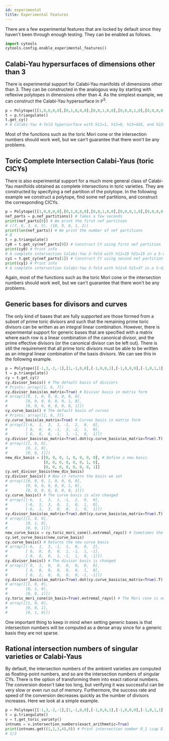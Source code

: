 ```yaml
---
id: experimental
title: Experimental Features
---
```


There are a few experimental features that are locked by default since they haven't been through enough testing. They can be enabled as follows.
```python
import cytools
cytools.config.enable_experimental_features()
```

## Calabi-Yau hypersurfaces of dimensions other than 3

There is experimental support for Calabi-Yau manifolds of dimensions other than 3. They can be constructed in the analogous way by starting with reflexive polytopes in dimensions other than 4. As the simplest example, we can construct the Calabi-Yau hypersurface in $\mathbb{P}^5$.
```python
p = Polytope([[1,0,0,0,0],[0,1,0,0,0],[0,0,1,0,0],[0,0,0,1,0],[0,0,0,0,1],[-1,-1,-1,-1,-1]])
t = p.triangulate()
t.get_cy()
# A Calabi-Yau 4-fold hypersurface with h11=1, h12=0, h13=426, and h22=1752 in a 5-dimensional toric variety
```
Most of the functions such as the toric Mori cone or the intersection numbers should work well, but we can't guarantee that there won't be any problems.

## Toric Complete Intersection Calabi-Yaus (toric CICYs)

There is also experimental support for a much more general class of Calabi-Yau manifolds obtained as complete intersections in toric varieties. They are constructed by specifying a nef partition of the polytope. In the following example we construct a polytope, find some nef partitions, and construct the corresponding CICYs.
```python
p = Polytope([[1,0,0,0,0],[0,1,0,0,0],[0,0,1,0,0],[0,0,0,1,0],[0,0,0,0,1],[-1,0,0,0,0],[0,-1,0,0,0],[0,0,-1,0,0],[0,0,0,-1,0],[0,0,0,0,-1]])
nef_parts = p.nef_partitions() # Takes a few seconds
print(nef_parts[0]) # We print the first nef partition
# ((7, 6, 3, 4, 5), (10, 9, 8, 1, 2))
print(len(nef_parts)) # We print the number of nef partitions
# 8
t = p.triangulate()
cy0 = t.get_cy(nef_parts[0]) # Construct CY using first nef partition
print(cy0) # Print info
# A complete intersection Calabi-Yau 3-fold with h11=19 h21=19 in a 5-dimensional toric variety
cy1 = t.get_cy(nef_parts[1]) # Construct CY using second nef partition
print(cy1) # Print info
# A complete intersection Calabi-Yau 3-fold with h11=5 h21=37 in a 5-dimensional toric variety
```
Again, most of the functions such as the toric Mori cone or the intersection numbers should work well, but we can't guarantee that there won't be any problems.

## Generic bases for divisors and curves

The only kind of bases that are fully supported are those formed from a subset of prime toric divisors and such that the remaining prime toric divisors can be written as an integral linear combination. However, there is experimental support for generic bases that are specified with a matrix where each row is a linear combination of the canonical divisor, and the prime effective divisors (or the canonical divisor can be left out). There is still the requirement that all prime toric divisors must be able to be written as an integral linear combination of the basis divisors. We can see this in the following example.
```python
p = Polytope([[-1,3,-2,-1],[1,-1,0,0],[-1,0,0,1],[-1,0,0,0],[-1,0,1,1],[-1,0,2,0]])
t = p.triangulate()
cy = t.get_cy()
cy.divisor_basis() # The default basis of divisors
# Prints: array([1, 6, 7])
cy.divisor_basis(as_matrix=True) # Divisor basis in matrix form
# array([[0, 1, 0, 0, 0, 0, 0, 0],
#        [0, 0, 0, 0, 0, 0, 1, 0],
#        [0, 0, 0, 0, 0, 0, 0, 1]])
cy.curve_basis() # The default basis of curves
# Prints: array([1, 6, 7])
cy.curve_basis(as_matrix=True) # Curves basis in matrix form
# array([[-6,  1,  3,  1, -1,  2,  0,  0],
#        [ 0,  0,  0, -1,  2, -2,  1,  0],
#        [ 0,  0,  0, -1,  1, -1,  0,  1]])
cy.divisor_basis(as_matrix=True).dot(cy.curve_basis(as_matrix=True).T) # Product is always the identity since they are dual bases
# array([[1, 0, 0],
#        [0, 1, 0],
#        [0, 0, 1]])
new_div_basis = [[0, 0, 0, 1, 0, 0, 0, 0], # Define a new basis
                 [0, 0, 0, 0, 0, 0, 1, 0],
                 [0, 0, 0, 0, 0, 0, 0, 1]]
cy.set_divisor_basis(new_div_basis)
cy.divisor_basis() # Now it returns the basis we set
# array([[0, 0, 0, 1, 0, 0, 0, 0],
#        [0, 0, 0, 0, 0, 0, 1, 0],
#        [0, 0, 0, 0, 0, 0, 0, 1]])
cy.curve_basis() # The curve basis is also changed
# array([[-6,  1,  3,  1, -1,  2,  0,  0],
#        [-6,  1,  3,  0,  1,  0,  1,  0],
#        [-6,  1,  3,  0,  0,  1,  0,  1]])
cy.divisor_basis(as_matrix=True).dot(cy.curve_basis(as_matrix=True).T) # Product remains the identity
# array([[1, 0, 0],
#        [0, 1, 0],
#        [0, 0, 1]])
new_curve_basis = cy.toric_mori_cone().extremal_rays() # Sometimes the Mori cone is simplicial and smooth, so we can use the extremal rays as a curve basis
cy.set_curve_basis(new_curve_basis)
cy.curve_basis() # Returns the new curve basis
# array([[-6,  1,  3, -1,  1,  0,  0,  2],
#        [ 0,  0,  0,  0,  1, -1,  1, -1],
#        [ 0,  0,  0,  1, -1,  1,  0, -1]])
cy.divisor_basis() # The divisor basis is changed
# array([[ 0,  1,  0,  0,  0,  0,  0,  0],
#        [ 0,  0,  0,  0,  0,  0,  1,  0],
#        [ 0,  2,  0,  0,  0,  0, -1, -1]])
cy.divisor_basis(as_matrix=True).dot(cy.curve_basis(as_matrix=True).T) # Product remains the identity
# array([[1, 0, 0],
#        [0, 1, 0],
#        [0, 0, 1]])
cy.toric_mori_cone(in_basis=True).extremal_rays() # The Mori cone is now the first orthant
# array([[1, 0, 0],
#        [0, 0, 1],
#        [0, 1, 0]])
```
One important thing to keep in mind when setting generic bases is that intersection numbers will be computed as a dense array since for a generic basis they are not sparse.

## Rational intersection numbers of singular varieties or Calabi-Yaus

By default, the intersection numbers of the ambient varieties are computed as floating-point numbers, and so are the intersection numbers of singular CYs. There is the option of transforming them into exact rational numbers. The conversion doesn't take too long, but verifying it was successful can be very slow or even run out of memory. Furthermore, the success rate and speed of the conversion decreases quickly as the number of divisors increases. Here we look at a simple example.
```python
p = Polytope([[-1,3,-2,-1],[1,-1,0,0],[-1,0,0,1],[-1,0,0,0],[-1,0,1,1],[-1,0,2,0]])
t = p.triangulate()
v = t.get_toric_variety()
intnums = v.intersection_numbers(exact_arithmetic=True)
print(intnums.get((1,2,3,4),0)) # Print intersection number D_1 \cap D_2 \cap D_3 \cap D_4. They are flint.fmpq objects
# 1/2
```
